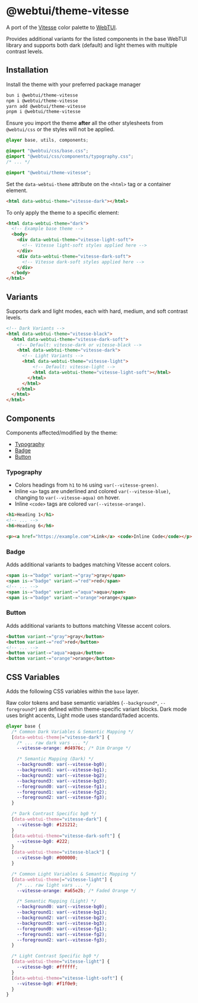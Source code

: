 # @webtui/theme-vitesse

A port of the [Vitesse](https://github.com/antfu/vscode-theme-vitesse) color palette to [WebTUI](https://github.com/webtui/webtui).

Provides additional variants for the listed components in the base WebTUI library and supports both dark (default) and light themes with multiple contrast levels.

## Installation

Install the theme with your preferred package manager

```bash
bun i @webtui/theme-vitesse
npm i @webtui/theme-vitesse
yarn add @webtui/theme-vitesse
pnpm i @webtui/theme-vitesse
```

Ensure you import the theme **after** all the other stylesheets from `@webtui/css` or the styles will not be applied.

```css
@layer base, utils, components;

@import "@webtui/css/base.css";
@import "@webtui/css/components/typography.css";
/* ... */

@import "@webtui/theme-vitesse";
```

Set the `data-webtui-theme` attribute on the `<html>` tag or a container element.

```html
<html data-webtui-theme="vitesse-dark"></html>
```

To only apply the theme to a specific element:

```html
<html data-webtui-theme="dark">
  <!-- Example base theme -->
  <body>
    <div data-webtui-theme="vitesse-light-soft">
      <!-- Vitesse light-soft styles applied here -->
    </div>
    <div data-webtui-theme="vitesse-dark-soft">
      <!-- Vitesse dark-soft styles applied here -->
    </div>
  </body>
</html>
```

## Variants

Supports dark and light modes, each with hard, medium, and soft contrast levels.

```html
<!-- Dark Variants -->
<html data-webtui-theme="vitesse-black">
  <html data-webtui-theme="vitesse-dark-soft">
    <!-- Default: vitesse-dark or vitesse-black -->
    <html data-webtui-theme="vitesse-dark">
      <!-- Light Variants -->
      <html data-webtui-theme="vitesse-light">
          <!-- Default: vitesse-light -->
          <html data-webtui-theme="vitesse-light-soft"></html>
        </html>
      </html>
    </html>
  </html>
</html>
```

## Components

Components affected/modified by the theme:

- [Typography](#typography)
- [Badge](#badge)
- [Button](#button)

### Typography

- Colors headings from `h1` to `h6` using `var(--vitesse-green)`.
- Inline `<a>` tags are underlined and colored `var(--vitesse-blue)`, changing to `var(--vitesse-aqua)` on hover.
- Inline `<code>` tags are colored `var(--vitesse-orange)`.

```html
<h1>Heading 1</h1>
<!-- ... -->
<h6>Heading 6</h6>

<p><a href="https://example.com">Link</a> <code>Inline Code</code></p>
```

### Badge

Adds additional variants to badges matching Vitesse accent colors.

```html
<span is-="badge" variant-="gray">gray</span>
<span is-="badge" variant-="red">red</span>
<!-- ... -->
<span is-="badge" variant-="aqua">aqua</span>
<span is-="badge" variant-="orange">orange</span>
```

### Button

Adds additional variants to buttons matching Vitesse accent colors.

```html
<button variant-="gray">gray</button>
<button variant-="red">red</button>
<!-- ... -->
<button variant-="aqua">aqua</button>
<button variant-="orange">orange</button>
```

## CSS Variables

Adds the following CSS variables within the `base` layer.

Raw color tokens and base semantic variables (`--background*`, `--foreground*`) are defined within theme-specific variant blocks. Dark mode uses bright accents, Light mode uses standard/faded accents.

```css
@layer base {
  /* Common Dark Variables & Semantic Mapping */
  [data-webtui-theme|="vitesse-dark"] {
    /* ... raw dark vars ... */
    --vitesse-orange: #d4976c; /* Dim Orange */

    /* Semantic Mapping (Dark) */
    --background0: var(--vitesse-bg0);
    --background1: var(--vitesse-bg1);
    --background2: var(--vitesse-bg2);
    --background3: var(--vitesse-bg3);
    --foreground0: var(--vitesse-fg1);
    --foreground1: var(--vitesse-fg2);
    --foreground2: var(--vitesse-fg3);
  }

  /* Dark Contrast Specific bg0 */
  [data-webtui-theme="vitesse-dark"] {
    --vitesse-bg0: #121212;
  }
  [data-webtui-theme="vitesse-dark-soft"] {
    --vitesse-bg0: #222;
  }
  [data-webtui-theme="vitesse-black"] {
    --vitesse-bg0: #000000;
  }

  /* Common Light Variables & Semantic Mapping */
  [data-webtui-theme|="vitesse-light"] {
    /* ... raw light vars ... */
    --vitesse-orange: #a65e2b; /* Faded Orange */

    /* Semantic Mapping (Light) */
    --background0: var(--vitesse-bg0);
    --background1: var(--vitesse-bg1);
    --background2: var(--vitesse-bg2);
    --background3: var(--vitesse-bg3);
    --foreground0: var(--vitesse-fg1);
    --foreground1: var(--vitesse-fg2);
    --foreground2: var(--vitesse-fg3);
  }

  /* Light Contrast Specific bg0 */
  [data-webtui-theme="vitesse-light"] {
    --vitesse-bg0: #ffffff;
  }
  [data-webtui-theme="vitesse-light-soft"] {
    --vitesse-bg0: #f1f0e9;
  }
}
```
